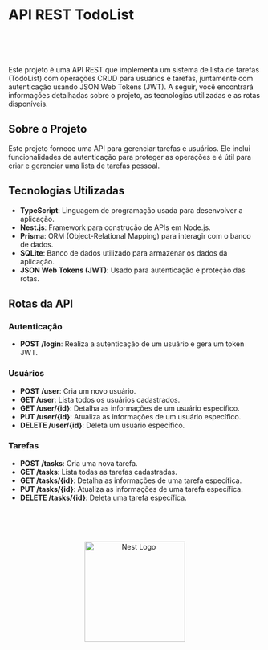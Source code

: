 # API REST TodoList

<br/>
<br/>
<br/>

Este projeto é uma API REST que implementa um sistema de lista de tarefas (TodoList) com operações CRUD para usuários e tarefas, juntamente com autenticação usando JSON Web Tokens (JWT). A seguir, você encontrará informações detalhadas sobre o projeto, as tecnologias utilizadas e as rotas disponíveis.

## Sobre o Projeto

Este projeto fornece uma API para gerenciar tarefas e usuários. Ele inclui funcionalidades de autenticação para proteger as operações e é útil para criar e gerenciar uma lista de tarefas pessoal.

## Tecnologias Utilizadas

- **TypeScript**: Linguagem de programação usada para desenvolver a aplicação.
- **Nest.js**: Framework para construção de APIs em Node.js.
- **Prisma**: ORM (Object-Relational Mapping) para interagir com o banco de dados.
- **SQLite**: Banco de dados utilizado para armazenar os dados da aplicação.
- **JSON Web Tokens (JWT)**: Usado para autenticação e proteção das rotas.

## Rotas da API

### Autenticação

- **POST /login**: Realiza a autenticação de um usuário e gera um token JWT.

### Usuários

- **POST /user**: Cria um novo usuário.
- **GET /user**: Lista todos os usuários cadastrados.
- **GET /user/{id}**: Detalha as informações de um usuário específico.
- **PUT /user/{id}**: Atualiza as informações de um usuário específico.
- **DELETE /user/{id}**: Deleta um usuário específico.

### Tarefas

- **POST /tasks**: Cria uma nova tarefa.
- **GET /tasks**: Lista todas as tarefas cadastradas.
- **GET /tasks/{id}**: Detalha as informações de uma tarefa específica.
- **PUT /tasks/{id}**: Atualiza as informações de uma tarefa específica.
- **DELETE /tasks/{id}**: Deleta uma tarefa específica.

<br/>
<br/>
<br/>

<p align="center">
  <a href="http://nestjs.com/" target="blank"><img src="https://nestjs.com/img/logo-small.svg" width="200" alt="Nest Logo" /></a>
</p>


